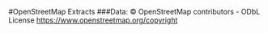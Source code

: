 #OpenStreetMap Extracts
###Data: © OpenStreetMap contributors - ODbL License https://www.openstreetmap.org/copyright


